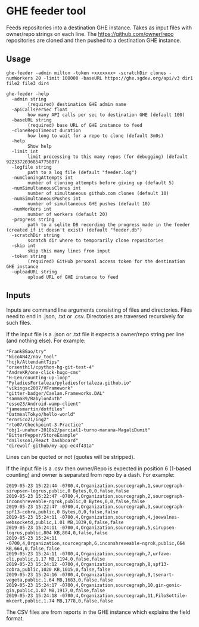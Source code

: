 # GHE feeder tool

Feeds repositories into a destination GHE instance. Takes as input files with owner/repo strings on each line.
The https://github.com/owner/repo repositories are cloned and then pushed to a destination GHE instance.

## Usage

```shell script
ghe-feeder -admin milton -token <xxxxxxx> -scratchDir clones -numWorkers 20 -limit 100000 -baseURL https://ghe.sgdev.org/api/v3 dir1 file2 file3 dir4
``` 

```
ghe-feeder -help
  -admin string
        (required) destination GHE admin name
  -apiCallsPerSec float
        how many API calls per sec to destination GHE (default 100)
  -baseURL string
        (required) base URL of GHE instance to feed
  -cloneRepoTimeout duration
        how long to wait for a repo to clone (default 3m0s)
  -help
        Show help
  -limit int
        limit processing to this many repos (for debugging) (default 9223372036854775807)
  -logfile string
        path to a log file (default "feeder.log")
  -numCloningAttempts int
        number of cloning attempts before giving up (default 5)
  -numSimultaneousClones int
        number of simultaneous github.com clones (default 10)
  -numSimultaneousPushes int
        number of simultaneous GHE pushes (default 10)
  -numWorkers int
        number of workers (default 20)
  -progress string
        path to a sqlite DB recording the progress made in the feeder (created if it doesn't exist) (default "feeder.db")
  -scratchDir string
        scratch dir where to temporarily clone repositories
  -skip int
        skip this many lines from input
  -token string
        (required) GitHub personal access token for the destination GHE instance
  -uploadURL string
        upload URL of GHE instance to feed

```

## Inputs
Inputs are command line arguments consisting of files and directories. Files need to end in .json, .txt or .csv. Directories are traversed recursively
for such files.

If the input file is a .json or .txt file it expects a owner/repo string per line (and nothing else). For example:

```
"FrankBGao/try"
"NicoAN42/nav_tool"
"hcjk/AttendantTips"
"orsenthil/cpython-hg-git-test-4"
"AndreKR/one-click-hugo-cms"
"H-Len/counting-up-loop"
"PyladiesFortaleza/pyladiesfortaleza.github.io"
"vikingsc2007/VFramework"
"gitter-badger/Caelan.Frameworks.DAL"
"samma89/BabylonAuth"
"esso23/Android-wamp-client"
"jamesmartin/dotfiles"
"OatmealTokyo/hello-world"
"ernrico21/ing2"
"rto07/Checkpoint-3-Practice"
"obj1-unahur-2018s2/parcial1-turno-manana-MagaliDumit"
"BitterPepper/StoreExample"
"dnilsson1/React_Dashboard"
"direwolf-github/my-app-ec4f431a"
``` 

Lines can be quoted or not (quotes will be stripped).

If the input file is a .csv then owner/Repo is expected in position 6 (1-based counting) and owner is separated from repo
by a dash. For example:

```
2019-05-23 15:22:44 -0700,4,Organization,sourcegraph,1,sourcegraph-sirupsen-logrus,public,0 Bytes,0,0,false,false
2019-05-23 15:22:47 -0700,4,Organization,sourcegraph,2,sourcegraph-inconshreveable-ngrok,public,0 Bytes,0,0,false,false
2019-05-23 15:22:47 -0700,4,Organization,sourcegraph,3,sourcegraph-spf13-cobra,public,0 Bytes,0,0,false,false
2019-05-23 15:24:11 -0700,4,Organization,sourcegraph,4,joewalnes-websocketd,public,1.01 MB,1039,0,false,false
2019-05-23 15:24:11 -0700,4,Organization,sourcegraph,5,sirupsen-logrus,public,804 KB,804,0,false,false
2019-05-23 15:24:11 -0700,4,Organization,sourcegraph,6,inconshreveable-ngrok,public,664 KB,664,0,false,false
2019-05-23 15:24:11 -0700,4,Organization,sourcegraph,7,urfave-cli,public,1.17 MB,1194,0,false,false
2019-05-23 15:24:12 -0700,4,Organization,sourcegraph,8,spf13-cobra,public,1020 KB,1015,0,false,false
2019-05-23 15:24:16 -0700,4,Organization,sourcegraph,9,tsenart-vegeta,public,1.64 MB,1683,0,false,false
2019-05-23 15:24:17 -0700,4,Organization,sourcegraph,10,gin-gonic-gin,public,1.87 MB,1917,0,false,false
2019-05-23 15:24:18 -0700,4,Organization,sourcegraph,11,FiloSottile-mkcert,public,1.74 MB,1778,0,false,false
```

The CSV files are from reports in the GHE instance which explains the field format.
